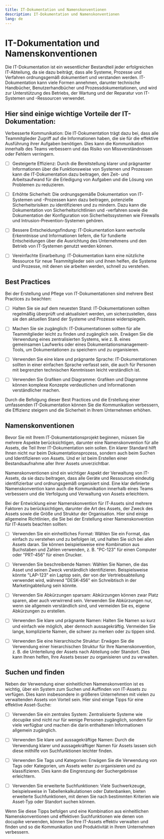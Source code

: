 ```yaml
---
title: IT-Dokumentation und Namenskonventionen
description: IT-Dokumentation und Namenskonventionen
lang: de
---
```


# IT-Dokumentation und Namenskonventionen

Die IT-Dokumentation ist ein wesentlicher Bestandteil jeder erfolgreichen IT-Abteilung, da sie dazu beiträgt, dass alle Systeme, Prozesse und Verfahren ordnungsgemäß dokumentiert und verstanden werden. IT-Dokumentation kann viele Formen annehmen, darunter technische Handbücher, Benutzerhandbücher und Prozessdokumentationen, und wird zur Unterstützung des Betriebs, der Wartung und der Reparatur von IT-Systemen und -Ressourcen verwendet.

## Hier sind einige wichtige Vorteile der IT-Dokumentation:

Verbesserte Kommunikation: Die IT-Dokumentation trägt dazu bei, dass alle Teammitglieder Zugriff auf die Informationen haben, die sie für die effektive Ausführung ihrer Aufgaben benötigen. Dies kann die Kommunikation innerhalb des Teams verbessern und das Risiko von Missverständnissen oder Fehlern verringern.

- [ ] Gesteigerte Effizienz: Durch die Bereitstellung klarer und prägnanter Informationen über die Funktionsweise von Systemen und Prozessen kann die IT-Dokumentation dazu beitragen, den Zeit- und Arbeitsaufwand für die Erledigung von Aufgaben und die Lösung von Problemen zu reduzieren.

- [ ] Erhöhte Sicherheit: Die ordnungsgemäße Dokumentation von IT-Systemen und -Prozessen kann dazu beitragen, potenzielle Sicherheitsrisiken zu identifizieren und zu mindern. Dazu kann die Dokumentation von Sicherheitsrichtlinien und -verfahren sowie die Dokumentation der Konfiguration von Sicherheitssystemen wie Firewalls und Intrusion-Prevention-Systemen gehören.

- [ ] Bessere Entscheidungsfindung: IT-Dokumentation kann wertvolle Erkenntnisse und Informationen liefern, die für fundierte Entscheidungen über die Ausrichtung des Unternehmens und den Betrieb von IT-Systemen genutzt werden können.

- [ ] Vereinfachte Einarbeitung: IT-Dokumentation kann eine nützliche Ressource für neue Teammitglieder sein und ihnen helfen, die Systeme und Prozesse, mit denen sie arbeiten werden, schnell zu verstehen.

## Best Practices

Bei der Erstellung und Pflege von IT-Dokumentationen sind mehrere Best Practices zu beachten:

- [ ] Halten Sie sie auf dem neuesten Stand: IT-Dokumentationen sollten regelmäßig überprüft und aktualisiert werden, um sicherzustellen, dass sie den aktuellen Stand der Systeme und Prozesse widerspiegeln.

- [ ] Machen Sie sie zugänglich: IT-Dokumentationen sollten für alle Teammitglieder leicht zu finden und zugänglich sein. Erwägen Sie die Verwendung eines zentralisierten Systems, wie z. B. eines gemeinsamen Laufwerks oder eines Dokumentationsmanagement-Tools, um Dokumentationen zu speichern und zu organisieren.

- [ ] Verwenden Sie eine klare und prägnante Sprache: IT-Dokumentationen sollten in einer einfachen Sprache verfasst sein, die auch für Personen mit begrenzten technischen Kenntnissen leicht verständlich ist.

- [ ] Verwenden Sie Grafiken und Diagramme: Grafiken und Diagramme können komplexe Konzepte verdeutlichen und Informationen verständlicher machen.

Durch die Befolgung dieser Best Practices und die Erstellung einer umfassenden IT-Dokumentation können Sie die Kommunikation verbessern, die Effizienz steigern und die Sicherheit in Ihrem Unternehmen erhöhen.

## Namenskonventionen

Bevor Sie mit Ihrem IT-Dokumentationsprojekt beginnen, müssen Sie mehrere Aspekte berücksichtigen, darunter eine Namenskonvention für alle Assets, die Teil Ihrer IT-Dokumentation sein sollen. Ein klarer Standard hilft Ihnen nicht nur beim Dokumentationsprozess, sondern auch beim Suchen und Identifizieren von Assets. Und er ist beim Erstellen einer Bestandsaufnahme aller Ihrer Assets unverzichtbar.

Namenskonventionen sind ein wichtiger Aspekt der Verwaltung von IT-Assets, da sie dazu beitragen, dass alle Geräte und Ressourcen eindeutig identifizierbar und ordnungsgemäß organisiert sind. Eine klar definierte Namenskonvention kann auch die Kommunikation innerhalb eines Teams verbessern und die Verfolgung und Verwaltung von Assets erleichtern.

Bei der Entwicklung einer Namenskonvention für IT-Assets sind mehrere Faktoren zu berücksichtigen, darunter die Art des Assets, der Zweck des Assets sowie die Größe und Struktur der Organisation. Hier sind einige allgemeine Richtlinien, die Sie bei der Erstellung einer Namenskonvention für IT-Assets beachten sollten:

- [ ] Verwenden Sie ein einheitliches Format: Wählen Sie ein Format, das einfach zu verstehen und zu befolgen ist, und halten Sie sich bei allen Assets daran. Sie können beispielsweise eine Kombination aus Buchstaben und Zahlen verwenden, z. B. "PC-123" für einen Computer oder "PRT-456" für einen Drucker.

- [ ] Verwenden Sie beschreibende Namen: Wählen Sie Namen, die das Asset und seinen Zweck verständlich identifizieren. Beispielsweise könnte "LAP-123" ein Laptop sein, der von der Vertriebsabteilung verwendet wird, während "DESK-456" ein Schreibtisch in der Marketingabteilung sein könnte.

- [ ] Verwenden Sie Abkürzungen sparsam: Abkürzungen können zwar Platz sparen, aber auch verwirrend sein. Verwenden Sie Abkürzungen nur, wenn sie allgemein verständlich sind, und vermeiden Sie es, eigene Abkürzungen zu erstellen.

- [ ] Verwenden Sie klare und prägnante Namen: Halten Sie Namen so kurz und einfach wie möglich, aber dennoch aussagekräftig. Vermeiden Sie lange, komplizierte Namen, die schwer zu merken oder zu tippen sind.

- [ ] Verwenden Sie eine hierarchische Struktur: Erwägen Sie die Verwendung einer hierarchischen Struktur für Ihre Namenskonvention, z. B. die Unterteilung der Assets nach Abteilung oder Standort. Dies kann Ihnen helfen, Ihre Assets besser zu organisieren und zu verwalten.

## Suchen und finden

Neben der Verwendung einer einheitlichen Namenskonvention ist es wichtig, über ein System zum Suchen und Auffinden von IT-Assets zu verfügen. Dies kann insbesondere in größeren Unternehmen mit vielen zu verwaltenden Assets von Vorteil sein. Hier sind einige Tipps für eine effektive Asset-Suche:

- [ ] Verwenden Sie ein zentrales System: Zentralisierte Systeme wie docupike sind nicht nur für wenige Personen zugänglich, sondern für viele verfügbar und machen die darin enthaltenen Informationen allgemein zugänglich.

- [ ] Verwenden Sie klare und aussagekräftige Namen: Durch die Verwendung klarer und aussagekräftiger Namen für Assets lassen sich diese mithilfe von Suchfunktionen leichter finden.

- [ ] Verwenden Sie Tags und Kategorien: Erwägen Sie die Verwendung von Tags oder Kategorien, um Assets weiter zu organisieren und zu klassifizieren. Dies kann die Eingrenzung der Suchergebnisse erleichtern.

- [ ] Verwenden Sie erweiterte Suchfunktionen: Viele Suchwerkzeuge, beispielsweise in Tabellenkalkulationen oder Datenbanken, bieten erweiterte Suchfunktionen, mit denen Sie nach bestimmten Kriterien wie Asset-Typ oder Standort suchen können.

Wenn Sie diese Tipps befolgen und eine Kombination aus einheitlichen Namenskonventionen und effektiven Suchfunktionen wie denen von docupike verwenden, können Sie Ihre IT-Assets effektiv verwalten und finden und so die Kommunikation und Produktivität in Ihrem Unternehmen verbessern.
